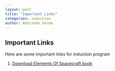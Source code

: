 ```yaml
---
layout: post
title: "Important Links"
categories: induction
author: Abhishek Verma
---
```



## Important Links
Here are some important links for induction program
1. [Download Elements Of Spacecraft book](https://raw.githubusercontent.com/abhishekpythons/sspace/main/_posts/elements_of_Spacecraft_Design_(1563475243)%20(1).pdf)
